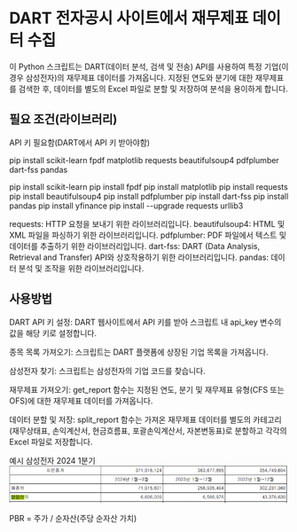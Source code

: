 # DART 전자공시 사이트에서 재무제표 데이터 수집

이 Python 스크립트는 DART(데이터 분석, 검색 및 전송) API를 사용하여 특정 기업(이 경우 삼성전자)의 재무제표 데이터를 가져옵니다. 지정된 연도와 분기에 대한 재무제표를 검색한 후, 데이터를 별도의 Excel 파일로 분할 및 저장하여 분석을 용이하게 합니다.

## 필요 조건(라이브러리)

API 키 필요함(DART에서 API 키 받아야함)

pip install scikit-learn fpdf matplotlib requests beautifulsoup4 pdfplumber dart-fss pandas

pip install scikit-learn
pip install fpdf
pip install matplotlib
pip install requests
pip install beautifulsoup4
pip install pdfplumber
pip install dart-fss
pip install pandas
pip install yfinance
pip install --upgrade requests urllib3



requests: HTTP 요청을 보내기 위한 라이브러리입니다.
beautifulsoup4: HTML 및 XML 파일을 파싱하기 위한 라이브러리입니다.
pdfplumber: PDF 파일에서 텍스트 및 데이터를 추출하기 위한 라이브러리입니다.
dart-fss: DART (Data Analysis, Retrieval and Transfer) API와 상호작용하기 위한 라이브러리입니다.
pandas: 데이터 분석 및 조작을 위한 라이브러리입니다.

## 사용방법

DART API 키 설정:
DART 웹사이트에서 API 키를 받아 스크립트 내 api_key 변수의 값을 해당 키로 설정합니다.

종목 목록 가져오기:
스크립트는 DART 플랫폼에 상장된 기업 목록을 가져옵니다.

삼성전자 찾기:
스크립트는 삼성전자의 기업 코드를 찾습니다.

재무제표 가져오기:
get_report 함수는 지정된 연도, 분기 및 재무제표 유형(CFS 또는 OFS)에 대한 재무제표 데이터를 가져옵니다.

데이터 분할 및 저장:
split_report 함수는 가져온 재무제표 데이터를 별도의 카테고리(재무상태표, 손익계산서, 현금흐름표, 포괄손익계산서, 자본변동표)로 분할하고 각각의 Excel 파일로 저장합니다.

예시 삼성전자 2024 1분기
![img.png](img.png)

PBR = 주가 / 순자산(주당 순자산 가치)